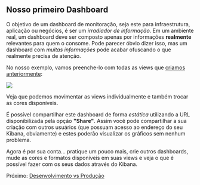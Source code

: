 ## Nosso primeiro Dashboard

O objetivo de um dashboard de monitoração, seja este para infraestrutura, aplicação ou negócios, é ser um _irradiador de informação_. Em um ambiente real, um dashboard deve ser composto apenas por informações __realmente__ relevantes para quem o consome. Pode parecer óbvio dizer isso, mas um dashboard com _muitas informações_ pode acabar ofuscando o que realmente precisa de atenção.

No nosso exemplo, vamos preenche-lo com todas as views que [criamos anteriormente](/pages/views.md):

![](/gifs/dashboard.gif)

Veja que podemos movimentar as views individualmente e também trocar as cores disponíveis.

É possível compartilhar este dashboard de forma _estática_ utilizando a URL disponibilizada pela opção __"Share"__. Assim você pode compartilhar a sua criação com outros usuários (que possuam acesso ao endereço do seu Kibana, obviamente) e estes poderão visualizar os gráficos sem nenhum problema.

Agora é por sua conta... pratique um pouco mais, crie outros dashboards, mude as cores e formatos disponíveis em suas views e veja o que é possível fazer com os seus dados através do Kibana.

Próximo: [Desenvolvimento vs Produção](pages/dev_vs_prod.md)
